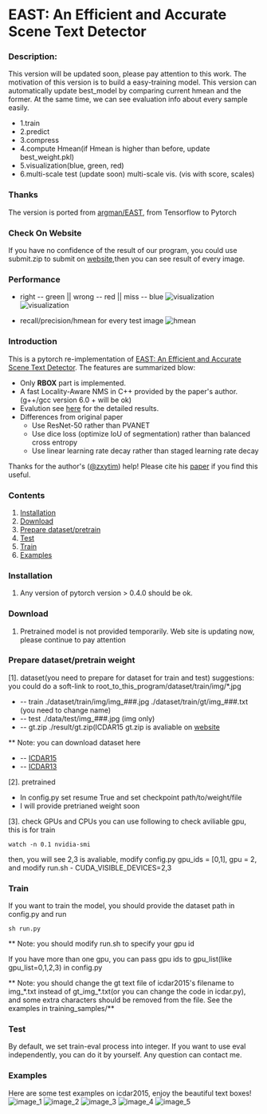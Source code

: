 # EAST: An Efficient and Accurate Scene Text Detector
### Description:
This version will be updated soon, please pay attention to this work.
The motivation of this version is to build a easy-training model. 
This version can automatically update best_model by comparing current hmean and the former.
At the same time, we can see evaluation info about every sample easily.

+ 1.train
+ 2.predict 
+ 3.compress
+ 4.compute Hmean(if Hmean is higher than before, update best_weight.pkl)
+ 5.visualization(blue, green, red)
+ 6.multi-scale test (update soon)
    multi-scale vis. (vis with score, scales)

### Thanks
The version is ported from [argman/EAST](https://github.com/argman/EAST), from Tensorflow to Pytorch

### Check On Website
If you have no confidence of the result of our program, you could use submit.zip to submit on [website](http://rrc.cvc.uab.es/?ch=2&com=mymethods&task=1),then you can see result of every image.

### Performance
+ right -- green || wrong -- red || miss -- blue
![visualization](https://github.com/songdejia/east-pytorch/blob/master/screenshots/vis01.png)
![visualization](https://github.com/songdejia/east-pytorch/blob/master/screenshots/vis02.png)



+ recall/precision/hmean for every test image
![hmean](https://github.com/songdejia/east-pytorch/blob/master/screenshots/hmean.png)

### Introduction
This is a pytorch re-implementation of [EAST: An Efficient and Accurate Scene Text Detector](https://arxiv.org/abs/1704.03155v2).
The features are summarized blow:

+ Only **RBOX** part is implemented.
+ A fast Locality-Aware NMS in C++ provided by the paper's author.(g++/gcc version 6.0 + will be ok)
+ Evalution see [here](http://rrc.cvc.uab.es/?ch=4&com=evaluation&view=method_samples&task=1&m=29855&gtv=1) for the detailed results.
+ Differences from original paper
	+ Use ResNet-50 rather than PVANET
	+ Use dice loss (optimize IoU of segmentation) rather than balanced cross entropy
	+ Use linear learning rate decay rather than staged learning rate decay
	
Thanks for the author's ([@zxytim](https://github.com/zxytim)) help!
Please cite his [paper](https://arxiv.org/abs/1704.03155v2) if you find this useful.

### Contents
1. [Installation](#installation)
2. [Download](#download)
3. [Prepare dataset/pretrain](#dataset)
4. [Test](#train)
5. [Train](#test)
6. [Examples](#examples)


### Installation
1. Any version of pytorch version > 0.4.0 should be ok.

### Download
1. Pretrained model is not provided temporarily. Web site is updating now, please continue to pay attention 

### Prepare dataset/pretrain weight
[1]. dataset(you need to prepare for dataset for train and test)
suggestions: you could do a soft-link to root_to_this_program/dataset/train/img/*.jpg
+ -- train  ./dataset/train/img/img_###.jpg 
	    ./dataset/train/gt/img_###.txt (you need to change name)
+ -- test   ./data/test/img_###.jpg (img only)
+ -- gt.zip ./result/gt.zip(ICDAR15 gt.zip is avaliable on [website](http://rrc.cvc.uab.es/?ch=2&com=mymethods&task=1)

** Note: you can download dataset here
+ -- [ICDAR15](http://rrc.cvc.uab.es/?ch=4&com=downloads)
+ -- [ICDAR13](http://rrc.cvc.uab.es/?ch=2&com=downloads)

[2]. pretrained  
+ In config.py set resume True and set checkpoint path/to/weight/file
+ I will provide pretrianed weight soon

[3]. check GPUs and CPUs 
you can use following to check aviliable gpu, this is for train
```
watch -n 0.1 nvidia-smi
```
then, you will see 2,3 is avaliable, modify config.py
gpu_ids = [0,1], gpu = 2, and modify run.sh - CUDA_VISIBLE_DEVICES=2,3



### Train
If you want to train the model, you should provide the dataset path in config.py and run

```
sh run.py
```
** Note: you should modify run.sh to specify your gpu id

If you have more than one gpu, you can pass gpu ids to gpu_list(like gpu_list=0,1,2,3) in config.py

** Note: you should change the gt text file of icdar2015's filename to img_\*.txt instead of gt_img_\*.txt(or you can change the code in icdar.py), and some extra characters should be removed from the file.
See the examples in training_samples/**

### Test
By default, we set train-eval process into integer.
If you want to use eval independently, you can do it by yourself. Any question can contact me.


### Examples
Here are some test examples on icdar2015, enjoy the beautiful text boxes!
![image_1](demo_images/img_2.jpg)
![image_2](demo_images/img_10.jpg)
![image_3](demo_images/img_14.jpg)
![image_4](demo_images/img_26.jpg)
![image_5](demo_images/img_75.jpg)



